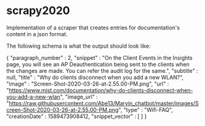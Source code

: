 # scrapy2020

Implementation of a scraper that creates entries for documentation's content in a json format.

The following schema is what the output should look like:

{
          "paragraph_number" : 2,
          "snippet" : "On the Client Events in the Insights page, you will see an AP Deauthentication being sent to the clients when the changes are made. You can refer the audit log for the same.",
          "subtitle" : null,
          "title" : "Why do clients disconnect when you add a new WLAN?",
          "image" : "Screen-Shot-2020-03-26-at-2.55.00-PM.png",
          "url" : "https://www.mist.com/documentation/why-do-clients-disconnect-when-you-add-a-new-wlan",
          "image_url" : "https://raw.githubusercontent.com/Abe13/Marvin_chatbot/master/images/Screen-Shot-2020-03-26-at-2.55.00-PM.png",
          "type" : "Wifi-FAQ",
          "creationDate" : 1589473908412,
          "snippet_vector" : [
	  ]
}